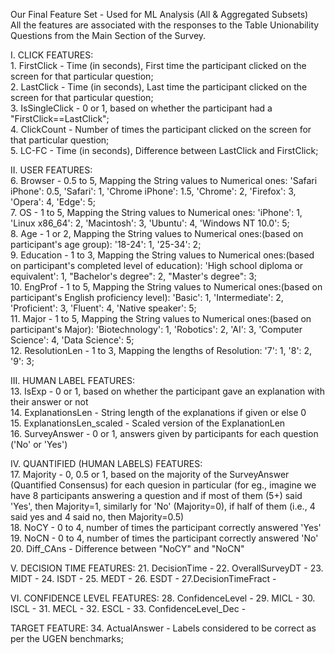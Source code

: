 Our Final Feature Set - Used for ML Analysis (All & Aggregated Subsets)   
All the features are associated with the responses to the Table Unionability Questions from the Main Section of the Survey.   

I. CLICK FEATURES:   
    1. FirstClick - Time (in seconds), First time the participant clicked on the screen for that particular question;   
    2. LastClick - Time (in seconds), Last time the participant clicked on the screen for that particular question;   
    3. IsSingleClick - 0 or 1, based on whether the participant had a "FirstClick==LastClick";   
    4. ClickCount - Number of times the participant clicked on the screen for that particular question;   
    5. LC-FC - Time (in seconds), Difference between LastClick and FirstClick;   
    
II. USER FEATURES:   
    6. Browser - 0.5 to 5, Mapping the String values to Numerical ones: 'Safari iPhone': 0.5, 'Safari': 1, 'Chrome iPhone': 1.5, 'Chrome': 2, 'Firefox': 3, 'Opera': 4, 'Edge': 5;   
    7. OS - 1 to 5, Mapping the String values to Numerical ones: 'iPhone': 1, 'Linux x86_64': 2, 'Macintosh': 3, 'Ubuntu': 4, 'Windows NT 10.0': 5;   
    8. Age - 1 or 2, Mapping the String values to Numerical ones:(based on participant's age group): '18-24': 1, '25-34': 2;   
    9. Education - 1 to 3, Mapping the String values to Numerical ones:(based on participant's completed level of education): 'High school diploma or equivalent': 1, "Bachelor's degree": 2, "Master's degree": 3;   
    10. EngProf - 1 to 5, Mapping the String values to Numerical ones:(based on participant's English proficiency level): 'Basic': 1, 'Intermediate': 2, 'Proficient': 3, 'Fluent': 4, 'Native speaker': 5;   
    11. Major - 1 to 5, Mapping the String values to Numerical ones:(based on participant's Major): 'Biotechnology': 1, 'Robotics': 2, 'AI': 3, 'Computer Science': 4, 'Data Science': 5;   
    12. ResolutionLen - 1 to 3, Mapping the lengths of Resolution: '7': 1, '8': 2, '9': 3;   
    
III. HUMAN LABEL FEATURES:   
    13. IsExp - 0 or 1, based on whether the participant gave an explanation with their answer or not   
    14. ExplanationsLen - String length of the explanations if given or else 0   
    15. ExplanationsLen_scaled -  Scaled version of the ExplanationLen   
    16. SurveyAnswer - 0 or 1, answers given by participants for each question ('No' or 'Yes')

IV. QUANTIFIED (HUMAN LABELS) FEATURES:   
    17. Majority - 0, 0.5 or 1, based on the majority of the SurveyAnswer (Quantified Consensus) for each quesion in particular (for eg., imagine we have 8 participants answering a question and if most of them (5+) said 'Yes', then Majority=1, similarly for 'No' (Majority=0), if half of them (i.e., 4 said yes and 4 said no, then Majority=0.5)   
    18. NoCY - 0 to 4, number of times the participant correctly answered 'Yes'    
    19. NoCN - 0 to 4, number of times the participant correctly answered 'No'   
    20. Diff_CAns - Difference between "NoCY" and "NoCN"   
    
V. DECISION TIME FEATURES:
    21. DecisionTime - 
    22. OverallSurveyDT - 
    23. MIDT - 
    24. ISDT - 
    25. MEDT - 
    26. ESDT - 
    27.DecisionTimeFract - 


VI. CONFIDENCE LEVEL FEATURES:
    28. ConfidenceLevel - 
    29. MICL - 
    30. ISCL - 
    31. MECL - 
    32. ESCL - 
    33. ConfidenceLevel_Dec - 

TARGET FEATURE:
    34. ActualAnswer - Labels considered to be correct as per the UGEN benchmarks;
